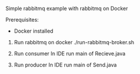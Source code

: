 Simple rabbitmq example with rabbitmq on Docker

Prerequisites:
- Docker installed


1. Run rabbitmq on docker
./run-rabbitmq-broker.sh

2. Run consumer
In IDE run main of Recieve.java

3. Run producer
In IDE run main of Send.java